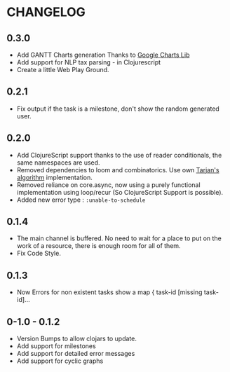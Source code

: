 CHANGELOG
==========
## 0.3.0
* Add GANTT Charts generation Thanks to [Google Charts Lib](https://developers.google.com/chart/interactive/docs/gallery/ganttchart)
* Add support for NLP tax parsing - in Clojurescript 
* Create a little Web Play Ground.

## 0.2.1
* Fix output if the task is a milestone, don't show the random
  generated user.

## 0.2.0
* Add ClojureScript support thanks to the use of reader conditionals,
  the same namespaces are used.
* Removed dependencies to loom and combinatorics. Use own [Tarjan's
  algorithm](https://en.wikipedia.org/wiki/Tarjan%27s_strongly_connected_components_algorithm) implementation.
* Removed reliance on core.async, now using a purely functional
  implementation using loop/recur (So ClojureScript Support is
  possible).
* Added new error type : `:unable-to-schedule`

## 0.1.4
* The main channel is buffered. No need to wait for a place to put
on the work of a resource, there is enough room for all of them.
* Fix Code Style.

## 0.1.3
* Now Errors for non existent tasks show a map { task-id [missing task-id]...

## 0-1.0 - 0.1.2 
* Version Bumps to allow clojars to update.
* Add support for milestones
* Add support for detailed error messages
* Add support for cyclic graphs

